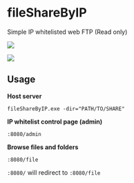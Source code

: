 # fileShareByIP
 Simple IP whitelisted web FTP (Read only)

![](https://i.imgur.com/9DFZzZ2.jpeg)

![](https://i.imgur.com/rrY6mKA.jpg)

## Usage
**Host server**

```fileShareByIP.exe -dir="PATH/TO/SHARE"```

**IP whitelist control page (admin)**

```:8080/admin```

**Browse files and folders**

```:8080/file```

```:8080/``` will redirect to ```:8080/file```
